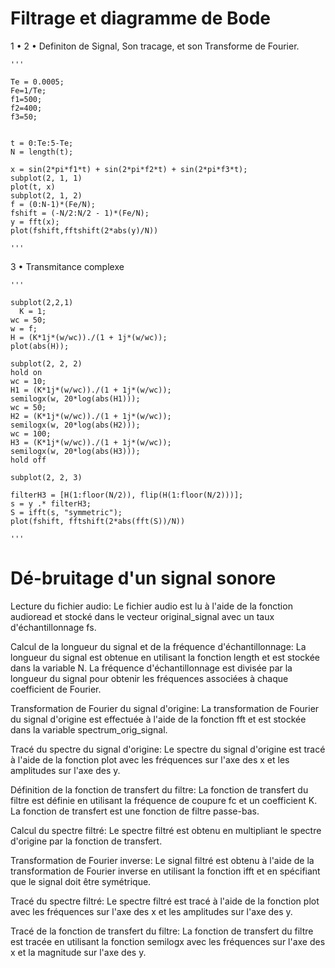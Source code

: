 # Filtrage et diagramme de Bode

1 • 2 • Definiton de Signal, Son tracage, et son Transforme de Fourier.

    '''
  
    Te = 0.0005;
    Fe=1/Te;
    f1=500;
    f2=400;
    f3=50;


    t = 0:Te:5-Te;
    N = length(t);

    x = sin(2*pi*f1*t) + sin(2*pi*f2*t) + sin(2*pi*f3*t);
    subplot(2, 1, 1)
    plot(t, x)
    subplot(2, 1, 2)
    f = (0:N-1)*(Fe/N);
    fshift = (-N/2:N/2 - 1)*(Fe/N);
    y = fft(x);
    plot(fshift,fftshift(2*abs(y)/N))
    
    '''
 3 • Transmitance complexe
 
    '''
    
    subplot(2,2,1)
      K = 1;
    wc = 50;
    w = f;
    H = (K*1j*(w/wc))./(1 + 1j*(w/wc));
    plot(abs(H));

    subplot(2, 2, 2)
    hold on
    wc = 10;
    H1 = (K*1j*(w/wc))./(1 + 1j*(w/wc));
    semilogx(w, 20*log(abs(H1)));
    wc = 50;
    H2 = (K*1j*(w/wc))./(1 + 1j*(w/wc));
    semilogx(w, 20*log(abs(H2)));
    wc = 100;
    H3 = (K*1j*(w/wc))./(1 + 1j*(w/wc));
    semilogx(w, 20*log(abs(H3)));
    hold off

    subplot(2, 2, 3)

    filterH3 = [H(1:floor(N/2)), flip(H(1:floor(N/2)))];
    s = y .* filterH3;
    S = ifft(s, "symmetric");
    plot(fshift, fftshift(2*abs(fft(S))/N))
      
    '''
    
   # Dé-bruitage d'un signal sonore
   Lecture du fichier audio: Le fichier audio est lu à l'aide de la fonction audioread et stocké dans le vecteur original_signal avec un taux d'échantillonnage fs.

   Calcul de la longueur du signal et de la fréquence d'échantillonnage: La longueur du signal est obtenue en utilisant la fonction length et est stockée dans la variable N. La fréquence d'échantillonnage est divisée par la longueur du signal pour obtenir les fréquences associées à chaque coefficient de Fourier.

   Transformation de Fourier du signal d'origine: La transformation de Fourier du signal d'origine est effectuée à l'aide de la fonction fft et est stockée dans la variable spectrum_orig_signal.

   Tracé du spectre du signal d'origine: Le spectre du signal d'origine est tracé à l'aide de la fonction plot avec les fréquences sur l'axe des x et les amplitudes sur l'axe des y.

   Définition de la fonction de transfert du filtre: La fonction de transfert du filtre est définie en utilisant la fréquence de coupure fc et un coefficient K. La fonction de transfert est une fonction de filtre passe-bas.

   Calcul du spectre filtré: Le spectre filtré est obtenu en multipliant le spectre d'origine par la fonction de transfert.

   Transformation de Fourier inverse: Le signal filtré est obtenu à l'aide de la transformation de Fourier inverse en utilisant la fonction ifft et en spécifiant que le signal doit être symétrique.

   Tracé du spectre filtré: Le spectre filtré est tracé à l'aide de la fonction plot avec les fréquences sur l'axe des x et les amplitudes sur l'axe des y.

   Tracé de la fonction de transfert du filtre: La fonction de transfert du filtre est tracée en utilisant la fonction semilogx avec les fréquences sur l'axe des x et la magnitude sur l'axe des y.
   
  
   
    
    
